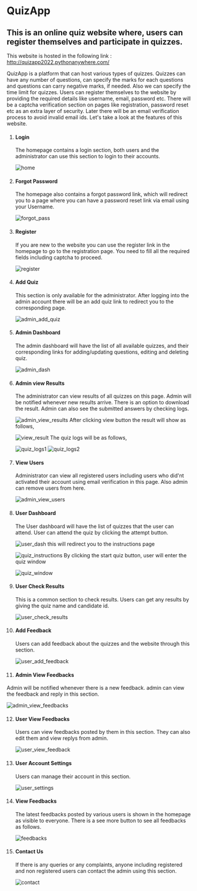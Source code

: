 # QuizApp

## This is an online quiz website where, users can register themselves and participate in quizzes.

This website is hosted in the following link : http://quizapp2022.pythonanywhere.com/

QuizApp is a platform that can host various types of quizzes. Quizzes can have any number of questions, can specify the marks for each questions and questions can 
carry negative marks, if needed. Also we can specify the time limit for quizzes. Users can register themselves to the website by providing the required details like 
username, email, password etc. There will be a captcha verification section on pages like registration, password reset etc as an extra layer of security. Later there 
will be an email verification process to avoid invalid email ids. Let's take a look at the features of this website.

1. #### Login
   The homepage contains a login section, both users and the administrator can use this section to login to their accounts.
   
   ![home](https://user-images.githubusercontent.com/104214308/213701000-8890f9e3-1baf-48c8-b2bf-415c97eb082b.png)

2. #### Forgot Password
   The homepage also contains a forgot password link, which will redirect you to a page where you can have a password reset link via email using your Username.
   
   ![forgot_pass](https://user-images.githubusercontent.com/104214308/213702059-ea6a9dfe-5d5f-4f61-b847-684225787d3a.png)

3. #### Register
   If you are new to the website you can use the register link in the homepage to go to the registration page. You need to fill all the required fields including captcha to proceed.
   
   ![register](https://user-images.githubusercontent.com/104214308/213702662-e31d3fb4-4186-45a9-a052-130954560898.png)

4. #### Add Quiz
   This section is only available for the administrator. After logging into the admin account there will be an add quiz link to redirect you to the corresponding page.
   
   ![admin_add_quiz](https://user-images.githubusercontent.com/104214308/213703764-de32f0b1-e6db-48dc-bfa2-c561f9d57b0f.png)

5. #### Admin Dashboard
   The admin dashboard will have the list of all available quizzes, and their corresponding links for adding/updating questions, editing and deleting quiz.
   
   ![admin_dash](https://user-images.githubusercontent.com/104214308/213705146-f86baf6d-6412-49b0-bd39-40628c213d65.png)

6. #### Admin view Results
   The administrator can view results of all quizzes on this page. Admin will be notified whenever new results arrive. There is an option to download the result. 
   Admin can also see the submitted answers by checking logs.
   
   ![admin_view_results](https://user-images.githubusercontent.com/104214308/213706536-82a85830-9581-43a6-b3e1-561e29babf73.png)
   After clicking view button the result will show as follows,
   
   ![view_result](https://user-images.githubusercontent.com/104214308/213708797-5e097128-648c-4b98-93f1-48543d5ae441.png)
   The quiz logs will be as follows,
   
   ![quiz_logs1](https://user-images.githubusercontent.com/104214308/213709642-ed3bc2cd-e85d-489d-af07-91bc744d2b56.png)
   ![quiz_logs2](https://user-images.githubusercontent.com/104214308/213709728-f7a001fc-d5b7-4603-a4db-0f4c907bed5b.png)

7. #### View Users
   Administrator can view all registered users including users who did'nt activated their account using email verification in this page. Also admin can remove users
   from here.
   
   ![admin_view_users](https://user-images.githubusercontent.com/104214308/213707602-f5daab60-bd5f-4c26-bcea-880e1bf593c0.png)

8. #### User Dashboard
   The User dashboard will have the list of quizzes that the user can attend. User can attend the quiz by clicking the attempt button.
   
   ![user_dash](https://user-images.githubusercontent.com/104214308/213712886-55ee184f-3600-41de-888e-bb53cb05a5d1.png)
   this will redirect you to the instructions page
   
   ![quiz_instructions](https://user-images.githubusercontent.com/104214308/213713113-7ced63cd-8ad0-49a9-ac04-afe64920be89.png)
   By clicking the start quiz button, user will enter the quiz window 
   
   ![quiz_window](https://user-images.githubusercontent.com/104214308/213713747-076415e7-7325-4066-a78f-d58168db625f.png)

9. #### User Check Results
   This is a common section to check results. Users can get any results by giving the quiz name and candidate id.
   
   ![user_check_results](https://user-images.githubusercontent.com/104214308/213715063-fbfbe70c-f44d-452f-9d47-7531a3e4467b.png)

10. #### Add Feedback
    Users can add feedback about the quizzes and the website through this section.
   
    ![user_add_feedback](https://user-images.githubusercontent.com/104214308/213715496-3673a7ad-6d2b-464b-9716-c00e6bf72355.png)

11. #### Admin View Feedbacks 
   Admin will be notified whenever there is a new feedback. admin can view the feedback and reply in this section.
   
   ![admin_view_feedbacks](https://user-images.githubusercontent.com/104214308/213716734-fbaf452d-1181-4f5d-999c-829d7fd74fd6.png)

12. #### User View Feedbacks
    Users can view feedbacks posted by them in this section. They can also edit them and view replys from admin.
    
    ![user_view_feedback](https://user-images.githubusercontent.com/104214308/213721530-84ea0188-9cbf-490d-baca-243246eee3c4.png)

13. #### User Account Settings
    Users can manage their account in this section.
    
    ![user_settings](https://user-images.githubusercontent.com/104214308/213721965-c9f03a17-0431-4db6-b174-5c398e3ece59.png)

14. #### View Feedbacks
    The latest feedbacks posted by various users is shown in the homepage as visible to everyone. There is a see more button to see all feedbacks as follows. 
    
    ![feedbacks](https://user-images.githubusercontent.com/104214308/213722803-51fdef11-6799-45f7-a800-61d5b8798aa9.png)

15. #### Contact Us
    If there is any queries or any complaints, anyone including registered and non registered users can contact the admin using this section.
    
    ![contact](https://user-images.githubusercontent.com/104214308/213725622-bda872f6-9ace-4e5b-b28e-934fc277c450.png)
